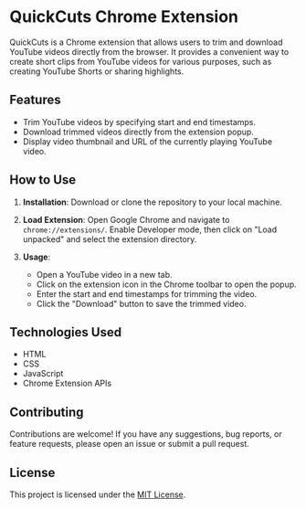 # QuickCuts Chrome Extension

QuickCuts is a Chrome extension that allows users to trim and download YouTube videos directly from the browser. It provides a convenient way to create short clips from YouTube videos for various purposes, such as creating YouTube Shorts or sharing highlights.

## Features

- Trim YouTube videos by specifying start and end timestamps.
- Download trimmed videos directly from the extension popup.
- Display video thumbnail and URL of the currently playing YouTube video.

## How to Use

1. **Installation**: Download or clone the repository to your local machine.

2. **Load Extension**: Open Google Chrome and navigate to `chrome://extensions/`. Enable Developer mode, then click on "Load unpacked" and select the extension directory.

3. **Usage**: 
   - Open a YouTube video in a new tab.
   - Click on the extension icon in the Chrome toolbar to open the popup.
   - Enter the start and end timestamps for trimming the video.
   - Click the "Download" button to save the trimmed video.

## Technologies Used

- HTML
- CSS
- JavaScript
- Chrome Extension APIs

## Contributing

Contributions are welcome! If you have any suggestions, bug reports, or feature requests, please open an issue or submit a pull request.

## License

This project is licensed under the [MIT License](LICENSE).
